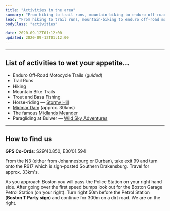 ```yaml
---
title: "Activities in the area"
summary: "From hiking to trail runs, mountain-biking to enduro off-road motocycle trails, trout & bass fishing to horse-riding. Whatever your outdoor fancy, there's plenty of activities to enjoy in this beautiful area."
lead: "From hiking to trail runs, mountain-biking to enduro off-road motocycle trails, trout & bass fishing to horse-riding. Whatever your outdoor fancy, there's plenty of activities to enjoy in this beautiful area."
bodyClass: "activities"

date: 2020-09-12T01:12:00
updated: 2020-09-12T01:12:00
---
```


---

## List of activities to wet your appetite&hellip;

* Enduro Off-Road Motocycle Trails (*guided*)
* Trail Runs
* Hiking
* Mountain Bike Trails
* Trout and Bass Fishing
* Horse-riding &mdash; [Stormy Hill][1]
* [Midmar Dam][2] (approx. 30kms)
* The famous [Midlands Meander][3]
* Paragliding at Bulwer &mdash; [Wild Sky Adventures][4]

---

## How to find us

**GPS Co-Ords**: S29&rsquo;40.850, E30&rsquo;01.594

From the N3 (either from Johannesburg or Durban), take exit 99 and turn onto the R617 which is sign-posted Southern Drakensburg. Travel for approx. 33km&#39;s.

As you approach Boston you will pass the Police Station on your right hand side. After going over the first speed bumps look out for the Boston Garage Petrol Station (on your right). Turn right 50m before the Petrol Station (**Boston T Party sign**) and continue for 300m on a dirt road. We are on the right.

[1]: http://www.stormyhill.co.za/
[2]: http://www.sa-venues.com/game-reserves/kzn_midmar-dam.htm
[3]: http://www.midlandsmeander.co.za/
[4]: http://www.wildsky.co.za/
